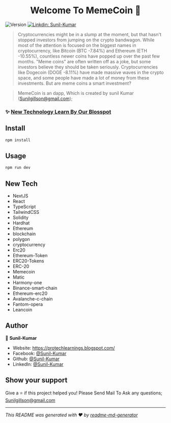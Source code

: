 <h1 align="center">Welcome To MemeCoin 👋</h1>
<p>
  <img alt="Version" src="https://img.shields.io/badge/Latest-V--1--1.0-orange" />
  <a href="https://www.linkedin.com/in/sunil-kumar-971619148/" target="_blank">
    <img alt="Linkdin: Sunil-Kumar" src="https://www.linkedin.com/in/sunil-kumar-971619148/" />
  </a>
</p>

> Cryptocurrencies might be in a slump at the moment, but that hasn't stopped investors
from jumping on the crypto bandwagon. While most of the attention is focused on the biggest
names in cryptocurrency, like Bitcoin (BTC -7.84%) and Ethereum (ETH -10.55%), countless newer
coins have popped up over the past few months. "Meme coins" are often written off as a joke, but 
some investors believe they should be taken seriously. Cryptocurrencies like Dogecoin (DOGE -8.11%) 
have made massive waves in the crypto space, and some people have made a lot of money from these investments.
But are meme coins a smart investment?

> MemeCoin is an dapp, Which is created by sunil Kumar (Sunilgillson@gmail.com);




### ✨ [New Technology Learn By Our Blosspot](https://protechlearnings.blogspot.com/)

## Install

```sh
npm install
```

## Usage

```sh
npm run dev
```

## New Tech
- NextJS
- React
- TypeScript
- TailwindCSS
- Solidity
- Hardhat
- Ethereum
- blockchain
- polygon
- cryptocurrency
- Erc20
- Ethereum-Token
- ERC20-Tokens
- ERC-20
- Memecoin
- Matic
- Harmony-one
- Binance-smart-chain
- Ethereum-erc20
- Avalanche-c-chain
- Fantom-opera
- Leancoin

## Author

👤 **Sunil-Kumar**

* Website: https://protechlearnings.blogspot.com/
* Facebook: [@Sunil-Kumar](https://www.facebook.com/sunilleaon/)
* Github: [@Sunil-Kumar](https://github.com/sunilgillson/)
* LinkedIn: [@Sunil-Kumar](https://www.linkedin.com/in/sunil-kumar-971619148/)

## Show your support

Give a ⭐️ if this project helped you!
Please Send Mail To Ask any questions;  Sunilgillson@gmail.com 

***
_This README was generated with ❤️ by [readme-md-generator](https://github.com/sunilgillson/readme-md-generator)_